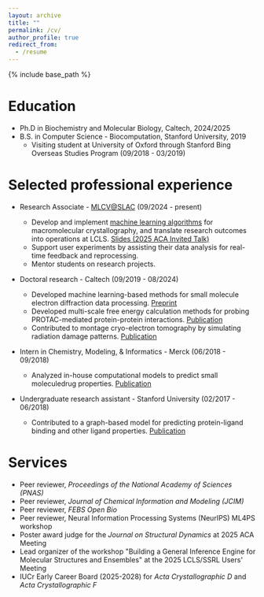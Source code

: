 ```yaml
---
layout: archive
title: ""
permalink: /cv/
author_profile: true
redirect_from:
  - /resume
---
```


{% include base_path %}

Education
======
* Ph.D in Biochemistry and Molecular Biology, Caltech, 2024/2025
* B.S. in Computer Science - Biocomputation, Stanford University, 2019
  * Visiting student at University of Oxford through Stanford Bing Overseas Studies Program (09/2018 - 03/2019)

Selected professional experience
======
* Research Associate - [MLCV@SLAC](https://lcls-mlcv.github.io/) (09/2024 - present)
  * Develop and implement [machine learning algorithms](https://github.com/DorisMai/abismal_torch) for macromolecular crystallography, and translate research outcomes into operations at LCLS. [Slides (2025 ACA Invited Talk)](https://docs.google.com/presentation/d/1VvBTk06yBm0cFEA91ZJYH0vYohx02drm70LbBemrsxs/edit?usp=sharing)
  * Support user experiments by assisting their data analysis for real-time feedback and reprocessing.
  * Mentor students on research projects.

* Doctoral research - Caltech (09/2019 - 08/2024)
  * Developed machine learning-based methods for small molecule electron diffraction data processing. [Preprint](https://chemrxiv.org/engage/chemrxiv/article-details/66bd949820ac769e5fa7d032)
  * Developed multi-scale free energy calculation methods for probing PROTAC-mediated protein-protein interactions. [Publication](https://pubs.acs.org/doi/full/10.1021/acs.jpcb.2c05795)
  * Contributed to montage cryo-electron tomography by simulating radiation damage patterns. [Publication](https://www.sciencedirect.com/science/article/pii/S1047847722000302)

* Intern in Chemistry, Modeling, & Informatics - Merck (06/2018 - 09/2018)
  * Analyzed in-house computational models to predict small moleculedrug properties. [Publication](https://pubs.acs.org/doi/10.1021/acs.jcim.2c00245)

* Undergraduate research assistant - Stanford University (02/2017 - 06/2018)
  * Contributed to a graph-based model for predicting protein-ligand binding and other ligand properties. [Publication](https://pubs.acs.org/doi/full/10.1021/acscentsci.8b00507)
  
  
Services
======
* Peer reviewer, *Proceedings of the National Academy of Sciences (PNAS)*
* Peer reviewer, *Journal of Chemical Information and Modeling (JCIM)*
* Peer reviewer, *FEBS Open Bio*
* Peer reviewer, Neural Information Processing Systems (NeurIPS) ML4PS workshop
* Poster award judge for the *Journal on Structural Dynamics* at 2025 ACA Meeting
* Lead organizer of the workshop "Building a General Inference Engine for Molecular Structures and Ensembles" at the 2025 LCLS/SSRL Users' Meeting
* IUCr Early Career Board (2025-2028) for *Acta Crystallographic D* and *Acta Crystallographic F*